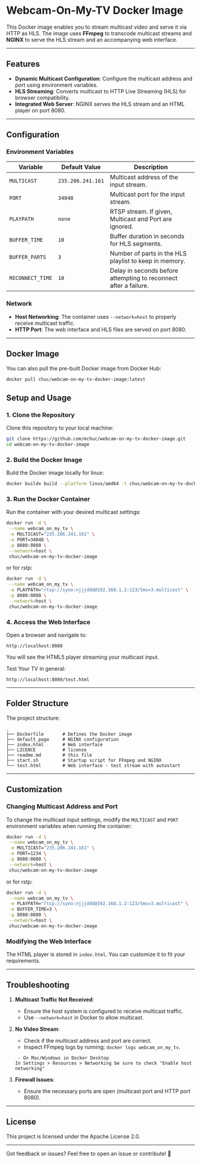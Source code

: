 # Webcam-On-My-TV Docker Image

This Docker image enables you to stream multicast video and serve it via HTTP as HLS. The image uses **FFmpeg** to transcode multicast streams and **NGINX** to serve the HLS stream and an accompanying web interface.

---

## Features

- **Dynamic Multicast Configuration**: Configure the multicast address and port using environment variables.
- **HLS Streaming**: Converts multicast to HTTP Live Streaming (HLS) for browser compatibility.
- **Integrated Web Server**: NGINX serves the HLS stream and an HTML player on port 8080.

---

## Configuration

### Environment Variables

| Variable         | Default Value     | Description                                                      |
| ---------------- | ----------------- | ---------------------------------------------------------------- |
| `MULTICAST`      | `235.206.241.161` | Multicast address of the input stream.                           |
| `PORT`           | `34048`           | Multicast port for the input stream.                             |
| `PLAYPATH`       | `none`            | RTSP stream. If given, Multicast and Port are ignored.           |
| `BUFFER_TIME`    | `10`              | Buffer duration in seconds for HLS segments.                     |
| `BUFFER_PARTS`   | `3`               | Number of parts in the HLS playlist to keep in memory.           |
| `RECONNECT_TIME` | `10`              | Delay in seconds before attempting to reconnect after a failure. |

### Network

- **Host Networking**: The container uses `--network=host` to properly receive multicast traffic.
- **HTTP Port**: The web interface and HLS files are served on port 8080.

---

## Docker Image

You can also pull the pre-built Docker image from Docker Hub:

```bash
docker pull chuc/webcam-on-my-tv-docker-image:latest
```

## Setup and Usage

### 1. Clone the Repository

Clone this repository to your local machine:

```bash
git clone https://github.com/mchuc/webcam-on-my-tv-docker-image.git
cd webcam-on-my-tv-docker-image
```

### 2. Build the Docker Image

Build the Docker image locally for linux:

```bash
docker buildx build --platform linux/amd64 -t chuc/webcam-on-my-tv-docker-image:latest --no-cache .
```

### 3. Run the Docker Container

Run the container with your desired multicast settings:

```bash
docker run -d \
 --name webcam_on_my_tv \
 -e MULTICAST="235.206.241.161" \
 -e PORT=34048 \
 -p 8080:8080 \
 --network=host \
 chuc/webcam-on-my-tv-docker-image
```

or for rstp:

```bash
docker run -d \
 --name webcam_on_my_tv \
 -e PLAYPATH="rtsp://syno:njjjddd@192.168.1.2:123/Sms=3.multicast" \
 -p 8080:8080 \
 --network=host \
 chuc/webcam-on-my-tv-docker-image
```

### 4. Access the Web Interface

Open a browser and navigate to:

```
http://localhost:8080
```

You will see the HTML5 player streaming your multicast input.

Test Your TV in general:

```
http://localhost:8080/test.html
```

---

## Folder Structure

The project structure:

```
.
├── Dockerfile       # Defines the Docker image
├── default_page     # NGINX configuration
├── index.html       # Web interface
├── LICENCE          # license
├── readme.md        # this file
├── start.sh         # Startup script for FFmpeg and NGINX
└── test.html        # Web interface - test stream with autostart

```

---

## Customization

### Changing Multicast Address and Port

To change the multicast input settings, modify the `MULTICAST` and `PORT` environment variables when running the container:

```bash
docker run -d \
 --name webcam_on_my_tv \
 -e MULTICAST="235.206.241.161" \
 -e PORT=1234 \
 -p 8080:8080 \
 --network=host \
 chuc/webcam-on-my-tv-docker-image
```

or for rstp:

```bash
docker run -d \
 --name webcam_on_my_tv \
 -e PLAYPATH="rtsp://syno:njjjddd@192.168.1.2:123/Sms=3.multicast" \
 -e BUFFER_TIME=3 \
 -p 8080:8080 \
 --network=host \
 chuc/webcam-on-my-tv-docker-image
```

### Modifying the Web Interface

The HTML player is stored in `index.html`. You can customize it to fit your requirements.

---

## Troubleshooting

1. **Multicast Traffic Not Received**:

   - Ensure the host system is configured to receive multicast traffic.
   - Use `--network=host` in Docker to allow multicast.

2. **No Video Stream**:

   - Check if the multicast address and port are correct.
   - Inspect FFmpeg logs by running: `docker logs webcam_on_my_tv`.

   ```
    - On Mac/Windows in Docker Desktop
   In Settings > Resources > Networking be sure to check "Enable host networking"
   ```

3. **Firewall Issues**:
   - Ensure the necessary ports are open (multicast port and HTTP port 8080).

---

## License

This project is licensed under the Apache License 2.0.

---

Got feedback or issues? Feel free to open an issue or contribute! 🎉

